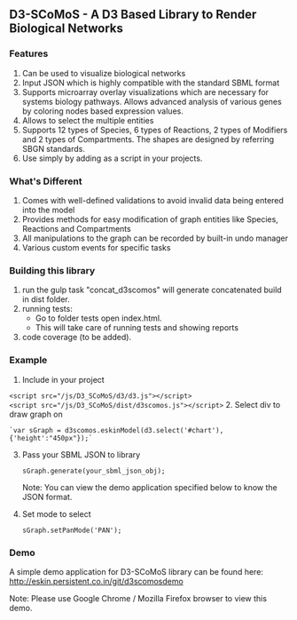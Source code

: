 ## D3-SCoMoS - A D3 Based Library to Render Biological Networks

### Features

1. Can be used to visualize biological networks 
2. Input JSON which is highly compatible with the standard SBML format
3. Supports microarray overlay visualizations which are necessary for systems biology pathways. Allows advanced analysis of various genes by coloring nodes based expression values.
4. Allows to select the multiple entities
5. Supports 12 types of Species, 6 types of Reactions, 2 types of Modifiers and 2 types of Compartments. The shapes are designed by referring SBGN standards.
6. Use simply by adding as a script in your projects.

### What's Different 

1. Comes with well-defined validations to avoid invalid data being entered into the model
2. Provides methods for easy modification of graph entities like Species, Reactions and Compartments
3. All manipulations to the graph can be recorded by built-in undo manager
4. Various custom events for specific tasks

### Building this library

1. run the gulp task "concat_d3scomos" will generate concatenated build in dist folder.
2. running tests:
	*  Go to folder tests open index.html.
	*  This  will take care of running tests and showing reports
3. code coverage (to be added).
  
### Example

1. Include in your project 
  
  `<script src="/js/D3_SCoMoS/d3/d3.js"></script>`  
  `<script src="/js/D3_SCoMoS/dist/d3scomos.js"></script>`
2. Select div to draw graph on
	
    `var sGraph = d3scomos.eskinModel(d3.select('#chart'),{'height':"450px"});`
3. Pass your SBML JSON to library
	
    `sGraph.generate(your_sbml_json_obj);` 
	
    Note: You can view the demo application specified below to know the JSON format.
5. Set mode to select
	
    `sGraph.setPanMode('PAN');`

           
  
###  Demo
A simple demo application for D3-SCoMoS library can be found here:
http://eskin.persistent.co.in/git/d3scomosdemo
           
Note: Please use Google Chrome / Mozilla Firefox browser to view this demo.